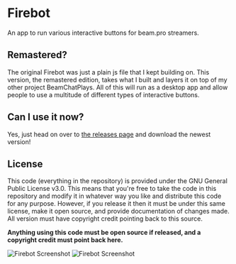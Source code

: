 # Firebot
An app to run various interactive buttons for beam.pro streamers.

## Remastered?
The original Firebot was just a plain js file that I kept building on. This version, the remastered edition, takes what I built and layers it on top of my other project BeamChatPlays. All of this will run as a desktop app and allow people to use a multitude of different types of interactive buttons.

## Can I use it now?
Yes, just head on over to [the releases page](https://github.com/Firebottle/Firebot/releases) and download the newest version!

## License
This code (everything in the repository) is provided under the GNU General Public License v3.0. This means that you're free to take the code in this repository and modify it in whatever way you like and distribute this code for any purpose. However, if you release it then it must be under this same license, make it open source, and provide documentation of changes made. All version must have copyright credit pointing back to this source.

**Anything using this code must be open source if released, and a copyright credit must point back here.**

![Firebot Screenshot](http://firebottle.tv/Firebot/v1screen/1.png "Firebot")
![Firebot Screenshot](http://firebottle.tv/Firebot/v1screen/2.png "Firebot")

